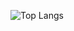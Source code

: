 ![Top Langs](https://github-readme-stats.vercel.app/api/top-langs/?username=edimilsonestevam&size_weight=0.5&count_weight=0.5)
